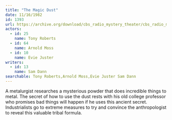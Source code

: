 ```yaml
---
title: "The Magic Dust"
date: 11/16/1982
id: 1393
url: https://archive.org/download/cbs_radio_mystery_theater/cbs_radio_mystery_theater-1351-1399.zip/cbs_radio_mystery_theater-1351-1399%2Fcbsrmt_1393_magic_dust.mp3
actors:  
  - id: 25
    name: Tony Roberts  
  - id: 64
    name: Arnold Moss  
  - id: 10
    name: Evie Juster
writers:  
  - id: 13
    name: Sam Dann
searchable: Tony Roberts,Arnold Moss,Evie Juster Sam Dann
---
```

A metalurgist researches a mysterious powder that does incredible things to metal. The secret of how to use the dust rests with his old college professor who promises bad things will happen if he uses this ancient secret. Industrialists go to extreme measures to try and convince the anthropologist to reveal this valuable tribal formula.